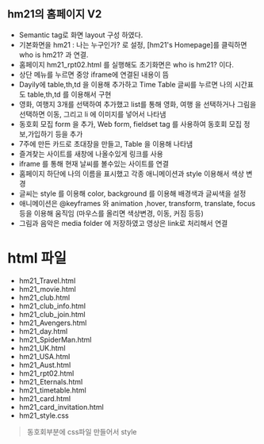 ## hm21의 홈페이지 V2
- Semantic tag로 화면 layout 구성 하였다.
- 기본화면을 hm21 : 나는 누구인가? 로 설정, [hm21's Homepage]를 클릭하면 who is hm21? 과 연결.
- 홈페이지 hm21_rpt02.html 를 실행해도 초기화면은 who is hm21? 이다.
- 상단 메뉴를 누르면 중앙 iframe에 연결된 내용이 뜸
- Dayily에 table,th,td 을 이용해 추가하고 Time Table 글씨를 누르면 나의 시간표도 table,th,td 를 이용해서 구현
- 영화, 여행지 3개를 선택하여 추가했고 list를 통해 영화, 여행 을 선택하거나 그림을 선택하면 이동, 그리고 li 에 이미지를 넣어서 나타냄
- 동호회 모집 form 을 추가, Web form, fieldset tag 를 사용하여 동호회 모집 정보,가입하기 등을 추가
- 7주에 만든 카드로 초대장을 만들고, Table 을 이용해 나타냄
- 즐겨찾는 사이트를 새창에 나올수있게 링크를 사용
- iframe 를 통해 현재 날씨를 볼수있는 사이트를 연결
- 홈페이지 하단에 나의 이름을 표시했고 각종 애니메이션과 style 이용해서 색상 변경
- 글씨는 style 를 이용해 color, background 를 이용해 배경색과 글씨색을 설정 
- 애니메이션은 @keyframes 와 animation ,hover, transform, translate, focus 등을 이용해 움직임
(마우스를 올리면 색상변경, 이동, 커짐 등등)
- 그림과 음악은 media folder 에 저장하였고 영상은 link로 처리해서 연결

# html 파일 
- hm21_Travel.html
- hm21_movie.html
- hm21_club.html
- hm21_club_info.html
- hm21_club_join.html
- hm21_Avengers.html
- hm21_day.html
- hm21_SpiderMan.html
- hm21_UK.html
- hm21_USA.html
- hm21_Aust.html
- hm21_rpt02.html
- hm21_Eternals.html
- hm21_timetable.html
- hm21_card.html
- hm21_card_invitation.html
- hm21_style.css
> 동호회부분에 css파일 만들어서 style
